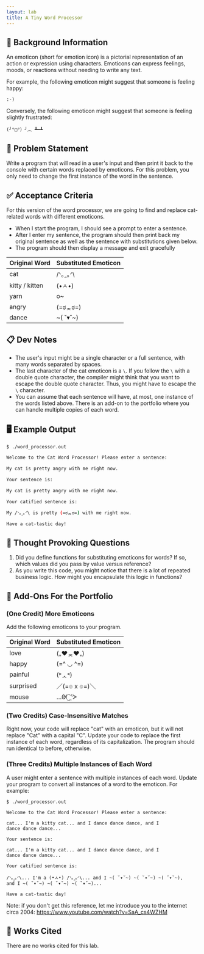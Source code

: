 ```yaml
---
layout: lab
title: A Tiny Word Processor
---
```


## 🔖 Background Information

An emoticon (short for emotion icon) is a pictorial representation of an action or expression using characters. Emoticons can express feelings, moods, or reactions without needing to write any text.

For example, the following emoticon might suggest that someone is feeling happy:

```text
:-)
```

Conversely, the following emoticon might suggest that someone is feeling slightly frustrated:

```text
(╯°□°）╯︵ ┻━┻
```

## 🎯 Problem Statement

Write a program that will read in a user's input and then print it back to the console with certain words replaced by emoticons. For this problem, you only need to change the first instance of the word in the sentence.

## ✅ Acceptance Criteria

For this version of the word processor, we are going to find and replace cat-related words with different emoticons.

* When I start the program, I should see a prompt to enter a sentence.
* After I enter my sentence, the program should then print back my original sentence as well as the sentence with substitutions given below.
* The program should then display a message and exit gracefully

| Original Word  | Substituted Emoticon |
| -------------- | -------------------- |
| cat            | /ᐠ｡ꞈ｡ᐟ\              |
| kitty / kitten | (•ㅅ•)                |
| yarn           | o~                   |
| angry          | (=ಠᆽಠ=)              |
| dance          | ~( ˘▾˘~)             |

## 📋 Dev Notes

* The user's input might be a single character or a full sentence, with many words separated by spaces.
* The last character of the cat emoticon is a `\`. If you follow the `\` with a double quote character, the compiler might think that you want to escape the double quote character. Thus, you might have to escape the `\` character.
* You can assume that each sentence will have, at most, one instance of the words listed above. There is an add-on to the portfolio where you can handle multiple copies of each word.

## 🖥️ Example Output

```bash
$ ./word_processor.out

Welcome to the Cat Word Processor! Please enter a sentence:

My cat is pretty angry with me right now.

Your sentence is:

My cat is pretty angry with me right now.

Your catified sentence is:

My /ᐠ｡ꞈ｡ᐟ\ is pretty (=ಠᆽಠ=) with me right now.

Have a cat-tastic day!
```

## 📝 Thought Provoking Questions

1. Did you define functions for substituting emoticons for words? If so, which values did you pass by value versus reference?
2. As you write this code, you might notice that there is a lot of repeated business logic. How might you encapsulate this logic in functions?

## 💼 Add-Ons For the Portfolio

### (One Credit) More Emoticons

Add the following emoticons to your program.

| Original Word  | Substituted Emoticon |
| -------------- | -------------------- |
| love           | (₌♥ᆽ♥₌)              |
| happy          | (=^ ◡ ^=)            |
| painful        | (˃ᆺ˂)                |
| surprised      | ／(=๏ x ๏=)＼         |
| mouse          | …ᘛ⁐̤ᕐᐷ                |

### (Two Credits) Case-Insensitive Matches

Right now, your code will replace "cat" with an emoticon, but it will not replace "Cat" with a capital "C". Update your code to replace the first instance of each word, regardless of its capitalization. The program should run identical to before, otherwise.

### (Three Credits) Multiple Instances of Each Word

A user might enter a sentence with multiple instances of each word. Update your program to convert all instances of a word to the emoticon. For example:

```text
$ ./word_processor.out

Welcome to the Cat Word Processor! Please enter a sentence:

cat... I'm a kitty cat... and I dance dance dance, and I
dance dance dance...

Your sentence is:

cat... I'm a kitty cat... and I dance dance dance, and I
dance dance dance...

Your catified sentence is:

/ᐠ｡ꞈ｡ᐟ\... I'm a (•ㅅ•) /ᐠ｡ꞈ｡ᐟ\... and I ~( ˘▾˘~) ~( ˘▾˘~) ~( ˘▾˘~),
and I ~( ˘▾˘~) ~( ˘▾˘~) ~( ˘▾˘~)...

Have a cat-tastic day!
```

Note: if you don't get this reference, let me introduce you to the internet circa 2004: <https://www.youtube.com/watch?v=SaA_cs4WZHM>

## 📘 Works Cited

There are no works cited for this lab.
